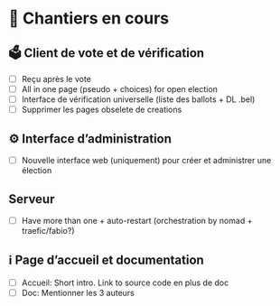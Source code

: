 # 🚧 Chantiers en cours

## 🗳️ Client de vote et de vérification
- [ ] Reçu après le vote
- [ ] All in one page (pseudo + choices) for open election
- [ ] Interface de vérification universelle (liste des ballots + DL .bel)
- [ ] Supprimer les pages obselete de creations
## ⚙️ Interface d’administration
- [ ] Nouvelle interface web (uniquement) pour créer et administrer une élection
## Serveur
- [ ] Have more than one + auto-restart (orchestration by nomad + traefic/fabio?)
## ℹ️ Page d’accueil et documentation
- [ ] Accueil: Short intro. Link to source code en plus de doc
- [ ] Doc: Mentionner les 3 auteurs
